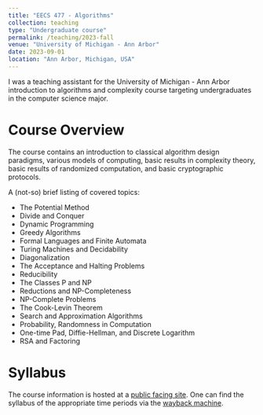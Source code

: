 ```yaml
---
title: "EECS 477 - Algorithms"
collection: teaching
type: "Undergraduate course"
permalink: /teaching/2023-fall
venue: "University of Michigan - Ann Arbor"
date: 2023-09-01
location: "Ann Arbor, Michigan, USA"
---
```


I was a teaching assistant for the University of Michigan - Ann Arbor introduction to algorithms and complexity course targeting undergraduates in the computer science major.

Course Overview
======
The course contains an introduction to classical algorithm design paradigms, various models of computing, basic results in complexity theory, basic results of randomized computation, and basic cryptographic protocols.

A (not-so) brief listing of covered topics:
* The Potential Method
* Divide and Conquer
* Dynamic Programming
* Greedy Algorithms
* Formal Languages and Finite Automata
* Turing Machines and Decidability
* Diagonalization
* The Acceptance and Halting Problems
* Reducibility
* The Classes P and NP
* Reductions and NP-Completeness
* NP-Complete Problems
* The Cook-Levin Theorem
* Search and Approximation Algorithms
* Probability, Randomness in Computation
* One-time Pad, Diffie-Hellman, and Discrete Logarithm
* RSA and Factoring

Syllabus
======
The course information is hosted at a [public facing site](https://eecs376.org/syllabus.html). One can find the syllabus of the appropriate time periods via the [wayback machine](https://web.archive.org/).
